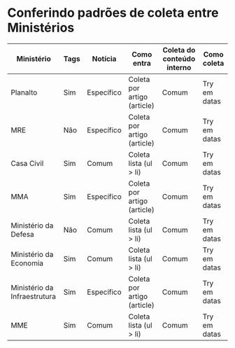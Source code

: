 # Conferindo padrões de coleta entre Ministérios 

| Ministério | Tags | Notícia | Como entra | Coleta do conteúdo interno | Como coleta | 
| ----- | ----- | ----- | ----- | ----- | ----- |
| Planalto | Sim | Específico | Coleta por artigo (article) | Comum | Try em datas |
| MRE | Não | Específico | Coleta por artigo (article) | Comum | Try em datas |
| Casa Civil | Sim | Comum | Coleta lista (ul > li) | Comum | Try em datas |
| MMA | Sim | Específico | Coleta por artigo (article) | Comum | Try em datas |
| Ministério da Defesa | Não | Comum | Coleta lista (ul > li) | Comum | Try em datas |
| Ministério da Economia | Sim | Comum | Coleta lista (ul > li) | Comum | Try em datas |
| Ministério da Infraestrutura | Sim | Específico | Coleta por artigo (article) | Comum | Try em datas |
| MME | Sim | Comum | Coleta lista (ul > li) | Comum | Try em datas |
